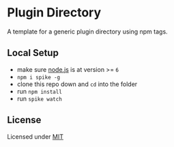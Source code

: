 # Plugin Directory

A template for a generic plugin directory using npm tags.

## Local Setup

- make sure [node.js](http://nodejs.org) is at version >= `6`
- `npm i spike -g`
- clone this repo down and `cd` into the folder
- run `npm install`
- run `spike watch`

## License

Licensed under [MIT](license.md)
